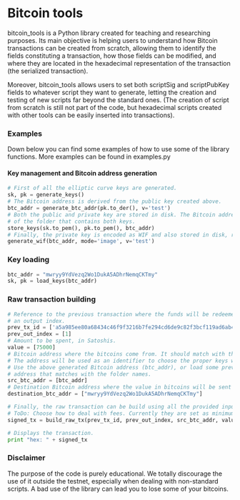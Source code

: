 # Bitcoin tools

bitcoin_tools is a Python library created for teaching and researching purposes. Its main objective is helping 
users to understand how Bitcoin transactions can be created from scratch, allowing them to identify the fields constituting a transaction, how those fields can be modified, and where they are located in the hexadecimal representation of the transaction (the serialized transaction).

Moreover, bitcoin_tools allows users to set both scriptSig and scriptPubKey fields to whatever
script they want to generate, letting the creation and testing of new scripts far beyond the 
standard ones. (The creation of script from scratch is still not part of the code, but hexadecimal scripts created 
with other tools can be easily inserted into transactions).


### Examples

Down below you can find some examples of how to use some of the library functions. More examples can be found in examples.py

#### Key management and Bitcoin address generation
```python
# First of all the elliptic curve keys are generated.
sk, pk = generate_keys()
# The Bitcoin address is derived from the public key created above.
btc_addr = generate_btc_addr(pk.to_der(), v='test')
# Both the public and private key are stored in disk. The Bitcoin address is used as an identifier in the name
# of the folder that contains both keys.
store_keys(sk.to_pem(), pk.to_pem(), btc_addr)
# Finally, the private key is encoded as WIF and also stored in disk, ready to be imported in a wallet.
generate_wif(btc_addr, mode='image', v='test') 
```

### Key loading  
```python
btc_addr = "mwryy9YdVezq2Wo1DukA5ADhrNemqCKTmy"
sk, pk = load_keys(btc_addr)
```
### Raw transaction building  
```python
# Reference to the previous transaction where the funds will be redeemed and spent. Consists in an id and
# an output index.
prev_tx_id = ['a5a985ee80a68434c46f9f3216b7fe294cd6de9c82f3bcf119ad6ab4c2e13e49']
prev_out_index = [1]
# Amount to be spent, in Satoshis.
value = [75000]
# Bitcoin address where the bitcoins come from. It should match with the address referenced by the prev_tx_id.
# The address will be used as an identifier to choose the proper keys when signing the transaction.
# Use the above generated Bitcoin address (btc_addr), or load some previously generated ones using the Bitcoin
# address that matches with the folder names.
src_btc_addr = [btc_addr]
# Destination Bitcoin address where the value in bitcoins will be sent and locked until the owner redeems it.
destination_btc_addr = ["mwryy9YdVezq2Wo1DukA5ADhrNemqCKTmy"]

# Finally, the raw transaction can be build using all the provided inputs.
# ToDo: Choose how to deal with fees. Currently they are set as minimum by default and can not be changed.
signed_tx = build_raw_tx(prev_tx_id, prev_out_index, src_btc_addr, value, destination_btc_addr)

# Displays the transaction.
print "hex: " + signed_tx
```

### Disclaimer

The purpose of the code is purely educational. We totally discourage the use of it outside the testnet, especially when
dealing with non-standard scripts. A bad use of the library can lead you to lose some of your bitcoins.





